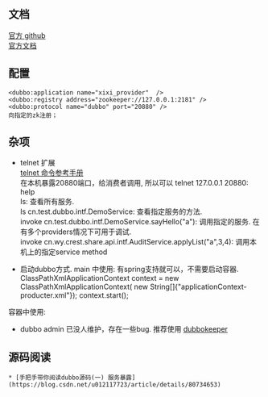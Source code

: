 ## 文档
  [官方 github](https://github.com/apache/incubator-dubbo)  
  [官方文档](http://dubbo.apache.org/books/dubbo-user-book/)

## 配置
    <dubbo:application name="xixi_provider"  />
    <dubbo:registry address="zookeeper://127.0.0.1:2181" />  
    <dubbo:protocol name="dubbo" port="20880" />
    向指定的zk注册；

## 杂项
  * telnet 扩展  
  [telnet 命令参考手册](http://dubbo.apache.org/en-us/docs/user/references/telnet.html)  
  在本机暴露20880端口，给消费者调用, 所以可以 telnet 127.0.0.1 20880:  
     help  
     ls: 查看所有服务.  
     ls cn.test.dubbo.intf.DemoService: 查看指定服务的方法.  
     invoke cn.test.dubbo.intf.DemoService.sayHello("a"): 调用指定的服务. 在有多个providers情况下可用于调试.  
     invoke cn.wy.crest.share.api.intf.AuditService.applyList("a",3,4):  调用本机上的指定service method  

  * 启动dubbo方式.
  main 中使用: 有spring支持就可以，不需要启动容器. 
        ClassPathXmlApplicationContext context = new ClassPathXmlApplicationContext(
                new String[]{"applicationContext-producter.xml"});
        context.start();

  容器中使用:
  
  * dubbo admin 已没人维护，存在一些bug. 推荐使用 [dubbokeeper](https://github.com/dubboclub/dubbokeeper)   

  ## 源码阅读
    * [手把手带你阅读dubbo源码(一) 服务暴露](https://blog.csdn.net/u012117723/article/details/80734653)

    